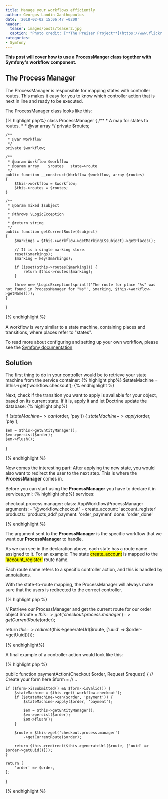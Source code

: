 ```yaml
---
title: Manage your workflows efficiently 
author: Georgos Landin Xanthopoulos
date: '2018-02-02 15:06:47 +0200'
header:
  teaser: images/posts/teaser2.jpg
  caption: "Photo credit: [**The Preiser Project**](https://www.flickr.com/photos/thepreiserproject/)"
categories:
- Symfony
---
```


<b>This post will cover how to use a ProcessManger class together with Symfony's workflow component. </b> 

## The Process Manager
The ProcessManager is responsible for mapping states with controller routes. This makes it easy for you to know which
controller action that is next in line and ready to be executed.

The ProcessManager class looks like this: 

{% highlight php%}
class ProcessManager
{
    /**
     * A map for states to routes.
     *
     * @var array
     */
    private $routes;

    /**
     * @var Workflow
     */
    private $workflow;

    /**
     * @param Workflow $workflow
     * @param array    $routes   state=>route
     */
    public function __construct(Workflow $workflow, array $routes)
    {
        $this->workflow = $workflow;
        $this->routes = $routes;
    }

    /**
     * @param mixed $subject
     *
     * @throws \LogicException
     *
     * @return string
     */
    public function getCurrentRoute($subject)
    {
        $markings = $this->workflow->getMarking($subject)->getPlaces();

        // It is a single marking store.
        reset($markings);
        $marking = key($markings);

        if (isset($this->routes[$marking])) {
            return $this->routes[$marking];
        }

        throw new \LogicException(sprintf('The route for place "%s" was not found in ProcessManager for "%s"', $marking, $this->workflow->getName()));
    }
}

{% endhighlight %}

A workflow is very similar to a state machine, containing places and transitions, where places refer to "states".

To read more about configuring and setting up your own workflow, please see the [Symfony documentation](https://symfony.com/doc/current/components/workflow.html)

## Solution 
The first thing to do in your controller would be to retrieve your state machine from the service container:
{% highlight php%}
$stateMachine = $this->get('workflow.checkout');
{% endhighlight %}

Next, check if the transition you want to apply is available for your object, based on its current state.
If it is, apply it and let Doctrine update the database:
{% highlight php%}

if ($stateMachine->can($order, 'pay')) {
    $stateMachine->apply($order, 'pay');

    $em = $this->getEntityManager();
    $em->persist($order);
    $em->flush();
}

{% endhighlight %}

Now comes the interesting part:
After applying the new state, you would also want to redirect the user to the next step. This is where the __ProcessManager__ comes in.

Before you can start using the __ProcessManager__ you have to declare it in services.yml:
{% highlight php%}
services:

  checkout.process.manager:
    class: App\Workflow\ProcessManager
    arguments:
      - "@workflow.checkout"
      -
        create_account: 'account_register'
        products: 'products_add'
        payment: 'order_payment'
        done: 'order_done'

{% endhighlight %}

The argument sent to the __ProcessManager__ is the specific workflow that we want our __ProcessManager__ to handle.

As we can see in the declaration above, each state has a route name assigned to it. For an example: 
The state <mark>create_account</mark> is mapped to the <mark>'account_register'</mark> route name.  

Each route name refers to a specific
controller action, and this is handled by [annotations](http://symfony.com/doc/current/bundles/SensioFrameworkExtraBundle/annotations/routing.html).
<p>With the state-to-route mapping, the ProcessManager will always make sure that the users is redirected to the correct controller. </p>

{% highlight php %}

// Retrieve our ProcessManager and get the current route for our order object
$route = $this->get('checkout.process.manager')
    ->getCurrentRoute($order);

return $this->redirect($this->generateUrl($route, ['uuid' => $order->getUuid()]));

{% endhighlight%}

A final example of a controller action would look like this: 

{% highlight php %}

public function paymentAction(Checkout $order, Request $request)
{
    // Create your form here 
    $form = // .. 

    if ($form->isSubmitted() && $form->isValid()) {
        $stateMachine = $this->get('workflow.checkout');
        if ($stateMachine->can($order, 'payment')) {
            $stateMachine->apply($order, 'payment');

            $em = $this->getEntityManager();
            $em->persist($order);
            $em->flush();
        }

        $route = $this->get('checkout.process.manager')
            ->getCurrentRoute($order);

        return $this->redirect($this->generateUrl($route, ['uuid' => $order->getUuid()]));
    }

    return [
        'order' => $order,
    ];
}

{% endhighlight %}